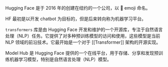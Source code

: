 Hugging Face 是于 2016 年的创建在纽约的一个公司，以 🤗 emoji 命名。

HF 最初是以开发 chatbot 为目标的，但是后来转向称为机器学习平台。

`transformers` 库是由 Hugging Face 开发和维护的一个开源库，专注于自然语言处理（NLP）任务。它提供了对多种预训练模型的访问和使用，这些模型是当前 NLP 领域的前沿技术。它最开始是一个对于 [[Transformer]] 架构的开源实现。

Model Hub 是 Hugging Face 提供的一个在线平台，用于存储、分享和发现预训练机器学习模型，特别是自然语言处理（NLP）模型。
